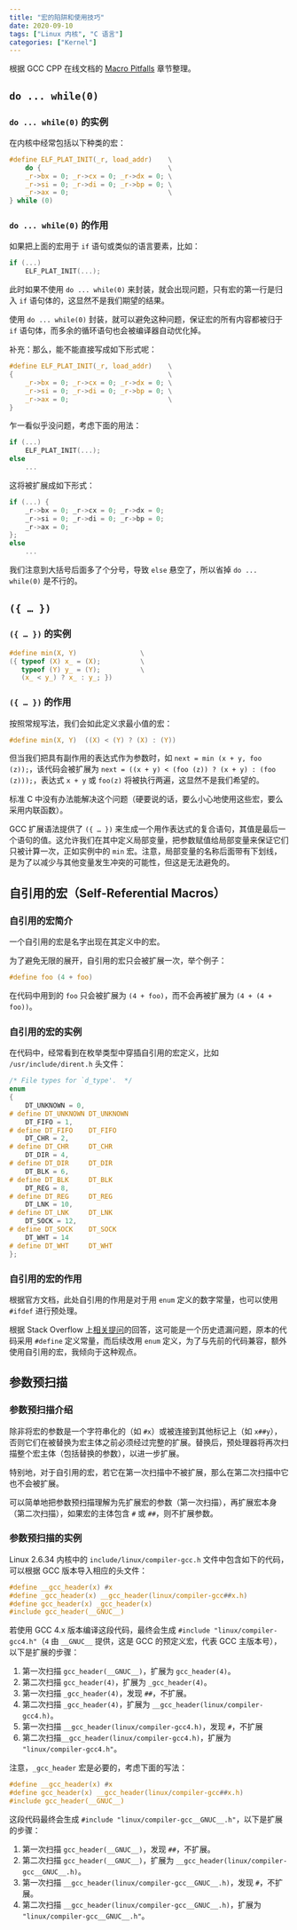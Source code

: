 ```yaml
---
title: "宏的陷阱和使用技巧"
date: 2020-09-10
tags: ["Linux 内核", "C 语言"]
categories: ["Kernel"]
---
```


根据 GCC CPP 在线文档的 [Macro Pitfalls](https://gcc.gnu.org/onlinedocs/cpp/Macro-Pitfalls.html#Macro-Pitfalls) 章节整理。

<!--more-->

## `do ... while(0)`

### `do ... while(0)` 的实例

在内核中经常包括以下种类的宏：

```c
#define ELF_PLAT_INIT(_r, load_addr)    \
    do {                                \
    _r->bx = 0; _r->cx = 0; _r->dx = 0; \
    _r->si = 0; _r->di = 0; _r->bp = 0; \
    _r->ax = 0;                         \
} while (0)
```

### `do ... while(0)` 的作用

如果把上面的宏用于 `if` 语句或类似的语言要素，比如：

```c
if (...)
    ELF_PLAT_INIT(...);
```

此时如果不使用 `do ... while(0)` 来封装，就会出现问题，只有宏的第一行是归入 `if` 语句体的，这显然不是我们期望的结果。

使用 `do ... while(0)` 封装，就可以避免这种问题，保证宏的所有内容都被归于 `if` 语句体，而多余的循环语句也会被编译器自动优化掉。

补充：那么，能不能直接写成如下形式呢：

```c
#define ELF_PLAT_INIT(_r, load_addr)    \
{                                       \
    _r->bx = 0; _r->cx = 0; _r->dx = 0; \
    _r->si = 0; _r->di = 0; _r->bp = 0; \
    _r->ax = 0;                         \
}
```

乍一看似乎没问题，考虑下面的用法：

```c
if (...)
    ELF_PLAT_INIT(...);
else
    ...
```

这将被扩展成如下形式：

```c
if (...) {
    _r->bx = 0; _r->cx = 0; _r->dx = 0;
    _r->si = 0; _r->di = 0; _r->bp = 0;
    _r->ax = 0;
};
else
    ...
```

我们注意到大括号后面多了个分号，导致 `else` 悬空了，所以省掉 `do ... while(0)` 是不行的。

## `({ … })`

### `({ … })` 的实例

```c
#define min(X, Y)                \
({ typeof (X) x_ = (X);          \
   typeof (Y) y_ = (Y);          \
   (x_ < y_) ? x_ : y_; })
```

### `({ … })` 的作用

按照常规写法，我们会如此定义求最小值的宏：

```c
#define min(X, Y)  ((X) < (Y) ? (X) : (Y))
```

但当我们把具有副作用的表达式作为参数时，如 `next = min (x + y, foo (z));`，该代码会被扩展为 `next = ((x + y) < (foo (z)) ? (x + y) : (foo (z)));`，表达式 `x + y` 或 `foo(z)` 将被执行两遍，这显然不是我们希望的。

标准 C 中没有办法能解决这个问题（硬要说的话，要么小心地使用这些宏，要么采用内联函数）。

GCC 扩展语法提供了 `({ … })` 来生成一个用作表达式的复合语句，其值是最后一个语句的值。这允许我们在其中定义局部变量，把参数赋值给局部变量来保证它们只被计算一次，正如实例中的 `min` 宏。注意，局部变量的名称后面带有下划线，是为了以减少与其他变量发生冲突的可能性，但这是无法避免的。

## 自引用的宏（Self-Referential Macros）

### 自引用的宏简介

一个自引用的宏是名字出现在其定义中的宏。

为了避免无限的展开，自引用的宏只会被扩展一次，举个例子：

```c
#define foo (4 + foo)
```

在代码中用到的 `foo` 只会被扩展为 `(4 + foo)`，而不会再被扩展为 `(4 + (4 + foo))`。

### 自引用的宏的实例

在代码中，经常看到在枚举类型中穿插自引用的宏定义，比如 `/usr/include/dirent.h` 头文件：

```c
/* File types for `d_type'.  */
enum
{
    DT_UNKNOWN = 0,
# define DT_UNKNOWN DT_UNKNOWN
    DT_FIFO = 1,
# define DT_FIFO    DT_FIFO
    DT_CHR = 2,
# define DT_CHR     DT_CHR
    DT_DIR = 4,
# define DT_DIR     DT_DIR
    DT_BLK = 6,
# define DT_BLK     DT_BLK
    DT_REG = 8,
# define DT_REG     DT_REG
    DT_LNK = 10,
# define DT_LNK     DT_LNK
    DT_SOCK = 12,
# define DT_SOCK    DT_SOCK
    DT_WHT = 14
# define DT_WHT     DT_WHT
};
```

### 自引用的宏的作用

根据官方文档，此处自引用的作用是对于用 `enum` 定义的数字常量，也可以使用 `#ifdef` 进行预处理。

根据 Stack Overflow 上[相关提问](https://stackoverflow.com/questions/8588649/what-is-the-purpose-of-a-these-define-within-an-enum)的回答，这可能是一个历史遗漏问题，原本的代码采用 `#define` 定义常量，而后续改用 `enum` 定义，为了与先前的代码兼容，额外使用自引用的宏，我倾向于这种观点。

## 参数预扫描

### 参数预扫描介绍

除非将宏的参数是一个字符串化的（如 `#x`）或被连接到其他标记上（如 `x##y`），否则它们在被替换为宏主体之前必须经过完整的扩展。替换后，预处理器将再次扫描整个宏主体（包括替换的参数），以进一步扩展。

特别地，对于自引用的宏，若它在第一次扫描中不被扩展，那么在第二次扫描中它也不会被扩展。

可以简单地把参数预扫描理解为先扩展宏的参数（第一次扫描），再扩展宏本身（第二次扫描），如果宏的主体包含 `#` 或 `##`，则不扩展参数。

### 参数预扫描的实例

Linux 2.6.34 内核中的 `include/linux/compiler-gcc.h` 文件中包含如下的代码，可以根据 GCC 版本导入相应的头文件：

```c
#define __gcc_header(x) #x
#define _gcc_header(x) __gcc_header(linux/compiler-gcc##x.h)
#define gcc_header(x) _gcc_header(x)
#include gcc_header(__GNUC__)
```

若使用 GCC 4.x 版本编译这段代码，最终会生成 `#include "linux/compiler-gcc4.h"`（`4` 由 `__GNUC__` 提供，这是 GCC 的预定义宏，代表 GCC 主版本号），以下是扩展的步骤：

1. 第一次扫描 `gcc_header(__GNUC__)`，扩展为 `gcc_header(4)`。
2. 第二次扫描 `gcc_header(4)`，扩展为 `_gcc_header(4)`。
3. 第一次扫描 `_gcc_header(4)`，发现 `##`，不扩展。
4. 第二次扫描 `_gcc_header(4)`，扩展为 `__gcc_header(linux/compiler-gcc4.h)`。
5. 第一次扫描 `__gcc_header(linux/compiler-gcc4.h)`，发现 `#`，不扩展
6. 第二次扫描`__gcc_header(linux/compiler-gcc4.h)`，扩展为 `"linux/compiler-gcc4.h"`。

注意，`_gcc_header` 宏是必要的，考虑下面的写法：

```c
#define __gcc_header(x) #x
#define gcc_header(x) __gcc_header(linux/compiler-gcc##x.h)
#include gcc_header(__GNUC__)
```

这段代码最终会生成 `#include "linux/compiler-gcc__GNUC__.h"`，以下是扩展的步骤：

1. 第一次扫描 `gcc_header(__GNUC__)`，发现 `##`，不扩展。
2. 第二次扫描 `gcc_header(__GNUC__)`，扩展为 `__gcc_header(linux/compiler-gcc__GNUC__.h)`。
3. 第一次扫描 `__gcc_header(linux/compiler-gcc__GNUC__.h)`，发现 `#`，不扩展。
4. 第二次扫描 `__gcc_header(linux/compiler-gcc__GNUC__.h)`，扩展为 `"linux/compiler-gcc__GNUC__.h"`。
